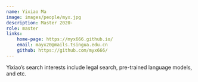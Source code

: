 ```yaml
---
name: Yixiao Ma  
image: images/people/myx.jpg  
description: Master 2020-  
role: master  
links:  
    home-page: https://myx666.github.io/  
    email: mayx20@mails.tsingua.edu.cn  
    github: https://github.com/myx666/  
---
```


Yixiao’s search interests include legal search, pre-trained language models, and etc.